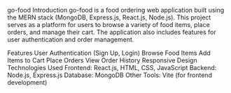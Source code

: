 go-food
Introduction
go-food is a food ordering web application built using the MERN stack (MongoDB, Express.js, React.js, Node.js). This project serves as a platform for users to browse a variety of food items, place orders, and manage their cart. The application also includes features for user authentication and order management.

Features
User Authentication (Sign Up, Login)
Browse Food Items
Add Items to Cart
Place Orders
View Order History
Responsive Design
Technologies Used
Frontend: React.js, HTML, CSS, JavaScript
Backend: Node.js, Express.js
Database: MongoDB
Other Tools: Vite (for frontend development)
